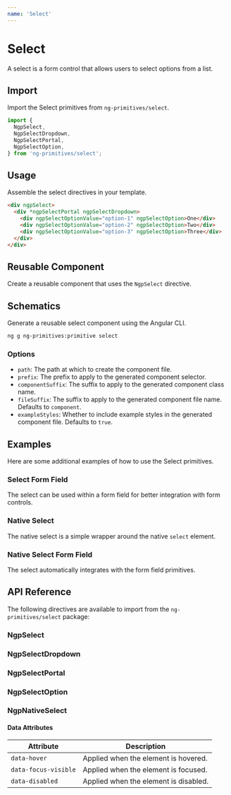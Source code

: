 ```yaml
---
name: 'Select'
---
```


# Select

A select is a form control that allows users to select options from a list.

<docs-example name="select"></docs-example>

## Import

Import the Select primitives from `ng-primitives/select`.

```ts
import {
  NgpSelect,
  NgpSelectDropdown,
  NgpSelectPortal,
  NgpSelectOption,
} from 'ng-primitives/select';
```

## Usage

Assemble the select directives in your template.

```html
<div ngpSelect>
  <div *ngpSelectPortal ngpSelectDropdown>
    <div ngpSelectOptionValue="option-1" ngpSelectOption>One</div>
    <div ngpSelectOptionValue="option-2" ngpSelectOption>Two</div>
    <div ngpSelectOptionValue="option-3" ngpSelectOption>Three</div>
  </div>
</div>
```

## Reusable Component

Create a reusable component that uses the `NgpSelect` directive.

<docs-snippet name="select"></docs-snippet>

## Schematics

Generate a reusable select component using the Angular CLI.

```bash npm
ng g ng-primitives:primitive select
```

### Options

- `path`: The path at which to create the component file.
- `prefix`: The prefix to apply to the generated component selector.
- `componentSuffix`: The suffix to apply to the generated component class name.
- `fileSuffix`: The suffix to apply to the generated component file name. Defaults to `component`.
- `exampleStyles`: Whether to include example styles in the generated component file. Defaults to `true`.

## Examples

Here are some additional examples of how to use the Select primitives.

### Select Form Field

The select can be used within a form field for better integration with form controls.

<docs-example name="select-form-field"></docs-example>

### Native Select

The native select is a simple wrapper around the native `select` element.

<docs-example name="native-select"></docs-example>

### Native Select Form Field

The select automatically integrates with the form field primitives.

<docs-example name="native-select-form-field"></docs-example>

## API Reference

The following directives are available to import from the `ng-primitives/select` package:

### NgpSelect

<api-docs name="NgpSelect"></api-docs>

### NgpSelectDropdown

<api-docs name="NgpSelectDropdown"></api-docs>

### NgpSelectPortal

<api-docs name="NgpSelectPortal"></api-docs>

### NgpSelectOption

<api-docs name="NgpSelectOption"></api-docs>

### NgpNativeSelect

<api-docs name="NgpNativeSelect"></api-docs>

#### Data Attributes

| Attribute            | Description                           |
| -------------------- | ------------------------------------- |
| `data-hover`         | Applied when the element is hovered.  |
| `data-focus-visible` | Applied when the element is focused.  |
| `data-disabled`      | Applied when the element is disabled. |
